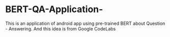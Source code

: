 # BERT-QA-Application-
This is an application of android app using pre-trained BERT about Question - Answering. And this idea is from Google CodeLabs 
